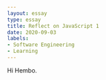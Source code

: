 ```yaml
---
layout: essay
type: essay
title: Reflect on JavaScript 1
date: 2020-09-03
labels:
- Software Engineering
- Learning
---
```


Hi Hembo.

